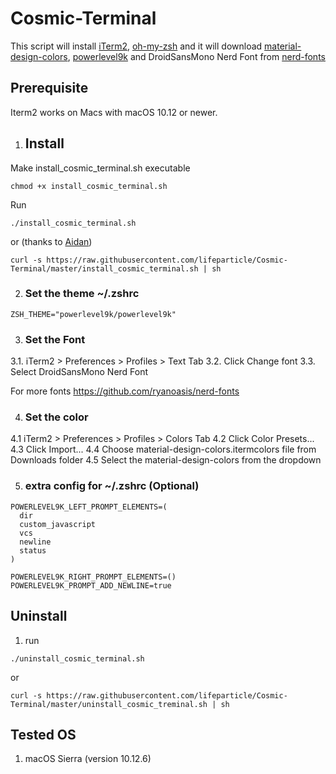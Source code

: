 # Cosmic-Terminal

This script will install [iTerm2](https://github.com/gnachman/iTerm2), [oh-my-zsh](https://github.com/robbyrussell/oh-my-zsh) and it will download [material-design-colors](https://github.com/MartinSeeler/iterm2-material-design), [powerlevel9k](https://github.com/bhilburn/powerlevel9k) and DroidSansMono Nerd Font from [nerd-fonts](https://github.com/ryanoasis/nerd-fonts)

## Prerequisite

Iterm2 works on Macs with macOS 10.12 or newer.

1. ## Install

Make install_cosmic_terminal.sh executable
```
chmod +x install_cosmic_terminal.sh
```

Run
```
./install_cosmic_terminal.sh
```

or (thanks to [Aidan](https://github.com/cyclotron3k))

```
curl -s https://raw.githubusercontent.com/lifeparticle/Cosmic-Terminal/master/install_cosmic_terminal.sh | sh
```

2. ### Set the theme ~/.zshrc
```
ZSH_THEME="powerlevel9k/powerlevel9k"
```

3. ### Set the Font
3.1. iTerm2 > Preferences > Profiles > Text Tab
3.2. Click Change font
3.3. Select DroidSansMono Nerd Font

For more fonts
https://github.com/ryanoasis/nerd-fonts

4. ### Set the color
4.1 iTerm2 > Preferences > Profiles > Colors Tab
4.2 Click Color Presets...
4.3 Click Import...
4.4 Choose material-design-colors.itermcolors file from Downloads folder
4.5 Select the material-design-colors from the dropdown

5. ### extra config for ~/.zshrc (Optional)
```
POWERLEVEL9K_LEFT_PROMPT_ELEMENTS=(
  dir
  custom_javascript
  vcs
  newline
  status
)

POWERLEVEL9K_RIGHT_PROMPT_ELEMENTS=()
POWERLEVEL9K_PROMPT_ADD_NEWLINE=true
```

## Uninstall

1. run
```
./uninstall_cosmic_terminal.sh
```

or

```
curl -s https://raw.githubusercontent.com/lifeparticle/Cosmic-Terminal/master/uninstall_cosmic_treminal.sh | sh
```

## Tested OS
1. macOS Sierra (version 10.12.6)

